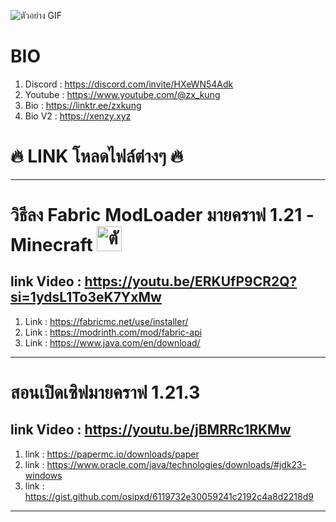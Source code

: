 ![ตัวอย่าง GIF](https://xenzy.xyz/p/s002.gif)
# BIO
1. Discord : https://discord.com/invite/HXeWN54Adk
2. Youtube : https://www.youtube.com/@zx_kung
3. Bio : https://linktr.ee/zxkung
4. Bio V2 : https://xenzy.xyz
# 🔥 LINK โหลดไฟล์ต่างๆ 🔥
---
# วิธีลง Fabric ModLoader มายคราฟ 1.21 - Minecraft <img src="https://i.redd.it/hpi2fcsou3471.png" alt="ตัวอย่าง" width="40" height="40">
## link Video : https://youtu.be/ERKUfP9CR2Q?si=1ydsL1To3eK7YxMw
1. Link : https://fabricmc.net/use/installer/
2. Link : https://modrinth.com/mod/fabric-api
3. Link : https://www.java.com/en/download/
---
# สอนเปิดเซิฟมายคราฟ 1.21.3
## link Video : https://youtu.be/jBMRRc1RKMw
1. link : https://papermc.io/downloads/paper
2. link : https://www.oracle.com/java/technologies/downloads/#jdk23-windows
3. link : https://gist.github.com/osipxd/6119732e30059241c2192c4a8d2218d9
---
